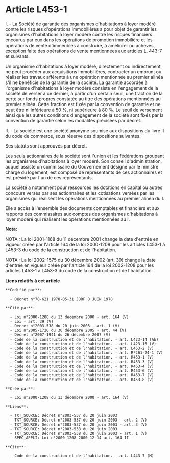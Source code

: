 # Article L453-1

I. - La Société de garantie des organismes d'habitations à loyer modéré contre les risques d'opérations immobilières a pour
objet de garantir les organismes d'habitations à loyer modéré contre les risques financiers encourus par eux dans les
opérations de promotion immobilière et les opérations de vente d'immeubles à construire, à améliorer ou achevés, exception
faite des opérations de vente mentionnées aux articles L. 443-7 et suivants.

Un organisme d'habitations à loyer modéré, directement ou indirectement, ne peut procéder aux acquisitions immobilières,
contracter un emprunt ou réaliser les travaux afférents à une opération mentionnée au premier alinéa s'il ne bénéficie de la
garantie de la société. La garantie accordée à l'organisme d'habitations à loyer modéré consiste en l'engagement de la
société de verser à ce dernier, à partir d'un certain seuil, une fraction de la perte sur fonds propres constatée au titre
des opérations mentionnées au premier alinéa. Cette fraction est fixée par la convention de garantie et ne peut être ni
inférieure à 50 %, ni supérieure à 80 %. Le seuil de versement ainsi que les autres conditions d'engagement de la société
sont fixés par la convention de garantie selon les modalités précisées par décret.

II. - La société est une société anonyme soumise aux dispositions du livre II du code de commerce, sous réserve des
dispositions suivantes.

Ses statuts sont approuvés par décret.

Les seuls actionnaires de la société sont l'union et les fédérations groupant les organismes d'habitations à loyer modéré.
Son conseil d'administration, auquel assiste un commissaire du Gouvernement désigné par le ministre chargé du logement, est
composé de représentants de ces actionnaires et est présidé par l'un de ces représentants.

La société a notamment pour ressources les dotations en capital ou autres concours versés par ses actionnaires et les
cotisations versées par les organismes qui réalisent les opérations mentionnées au premier alinéa du I.

Elle a accès à l'ensemble des documents comptables et financiers et aux rapports des commissaires aux comptes des organismes
d'habitations à loyer modéré qui réalisent les opérations mentionnées au I.

**Nota:**

NOTA : La loi 2001-1168 du 11 décembre 2001 change la date d'entrée en vigueur créee par l'article 164 de la loi 2000-1208
pour les articles L453-1 à L453-3 du code de la construction et de l'habitation.

NOTA : La loi 2002-1575 du 30 décembre 2002 (art. 39) change la date d'entrée en vigueur créée par l'article 164 de la loi
2002-1208 pour les articles L453-1 à L453-3 du code de la construction et de l'habitation.

**Liens relatifs à cet article**

	**Codifié par**:

	  - Décret n°78-621 1978-05-31 JORF 8 JUIN 1978

	**Cité par**:

	  - Loi n°2000-1208 du 13 décembre 2000 - art. 164 (V)
	  - Loi - art. 39 (V)
	  - Décret n°2003-538 du 20 juin 2003 - art. 1 (V)
	  - Loi n°2005-1720 du 30 décembre 2005 - art. 44 (V)
	  - Décret n°2007-1941 du 26 décembre 2007 (V)
	  - Code de la construction et de l'habitation. - art. L423-14 (Ab)
	  - Code de la construction et de l'habitation. - art. L423-16 (V)
	  - Code de la construction et de l'habitation. - art. L453-2 (V)
	  - Code de la construction et de l'habitation. - art. R*261-24-1 (V)
	  - Code de la construction et de l'habitation. - art. R453-1 (V)
	  - Code de la construction et de l'habitation. - art. R453-3 (V)
	  - Code de la construction et de l'habitation. - art. R453-4 (V)
	  - Code de la construction et de l'habitation. - art. R453-6 (V)
	  - Code de la construction et de l'habitation. - art. R453-7 (V)
	  - Code de la construction et de l'habitation. - art. R453-8 (V)

	**Créé par**:

	  - Loi n°2000-1208 du 13 décembre 2000 - art. 164 (V)

	**Liens**:

	  - TXT_SOURCE: Décret n°2003-537 du 20 juin 2003
	  - TXT_SOURCE: Décret n°2003-537 du 20 juin 2003 - art. 2 (V)
	  - TXT_SOURCE: Décret n°2003-537 du 20 juin 2003 - art. 3 (V)
	  - TXT_SOURCE: Décret n°2003-538 du 20 juin 2003
	  - TXT_SOURCE: Décret n°2003-538 du 20 juin 2003 - art. 1 (V)
	  - SPEC_APPLI: Loi n°2000-1208 2000-12-14 art. 164 II

	**Cite**:

	  - Code de la construction et de l'habitation. - art. L443-7 (M)
